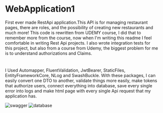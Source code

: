 # WebApplication1
First ever made RestApi application.This API is for managing restaurant pages, there are roles, and the possibility of creating new restaurants and much more! This code is rewritten from UDEMY course, I did that to remember more from the course, now when I'm writing this readme I feel comfortable in writing Rest Api projects. I also wrote integration tests for this project, but also from a course from Udemy, the biggest problem for me is to understand authorizations and Claims.
#
I Used Automapper, FluentValidation, JwtBearer, StaticFiles, EntityFrameworkCore, NLog and SwashBuckle.
With these packages, I can easily convert one DTO to another, validate things more easily, make tokens that authorize users, connect everything into database, save every single error into logs and make html page with every single Api request that my application has.


![swagger](https://user-images.githubusercontent.com/83167847/212554171-f91c135d-4593-4f8f-a881-face338738c5.png)
![database](https://user-images.githubusercontent.com/83167847/212554172-f097085f-d217-4662-a3eb-13d09e18b033.png)
